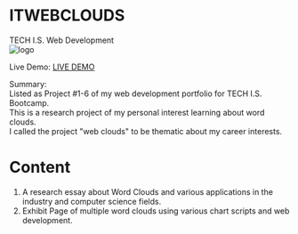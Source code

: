 # ITWEBCLOUDS
TECH I.S. Web Development<br>
![logo](https://github.com/KLiang0712/ITWEBCLOUDS0712/assets/41204344/8e6cebbf-f151-40ed-9636-e7667cbf0a48)

Live Demo: [LIVE DEMO](https://itwebclouds0712.netlify.app/)

Summary:<br>
Listed as Project #1-6 of my web development portfolio for TECH I.S. Bootcamp.<br>
This is a research project of my personal interest learning about word clouds.<br>
I called the project "web clouds" to be thematic about my career interests.

# Content
1. A research essay about Word Clouds and various applications in the industry and computer science fields.
2. Exhibit Page of multiple word clouds using various chart scripts and web development. 

